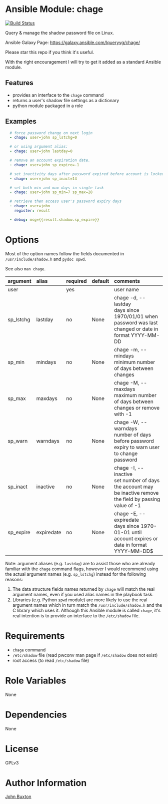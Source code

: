 # Ansible Module: chage

[![Build Status](https://travis-ci.org/lqueryvg/ansible-role-chage.svg?branch=master)](https://travis-ci.org/lqueryvg/ansible-role-chage)

Query & manage the shadow password file on Linux.

Ansible Galaxy Page: https://galaxy.ansible.com/lqueryvg/chage/

Please star this repo if you think it's useful.

With the right encouragement I will try to get it added as a standard Ansible module.

## Features
- provides an interface to the `chage` command
- returns a user's shadow file settings as a dictionary
- python module packaged in a role

## Examples
```yaml
  # force password change on next login
  - chage: user=john sp_lstchg=0

  # or using argument alias:
  - chage: user=john lastday=0

  # remove an account expiration date.
  - chage: user=john sp_expire=-1

  # set inactivity days after password expired before account is locked
  - chage: user=john sp_inact=14

  # set both min and max days in single task
  - chage: user=john sp_min=7 sp_max=28

  # retrieve then access user's password expiry days
  - chage: user=john
    register: result

  - debug: msg={{result.shadow.sp_expire}}
```

# Options

Most of the option names follow the fields documented
in `/usr/include/shadow.h` and `pydoc spwd`.

See also `man chage`.

| argument  | alias      | required | default | comments
|:----------|:-----------|:---------|:--------|:-------------|
| user      |            | yes      |         | user name
| sp_lstchg | lastday    | no       | None    | chage -d, --lastday    <br>days since 1970/01/01 when password was last changed or date in format YYYY-MM-DD
| sp_min    | mindays    | no       | None    | chage -m, --mindays    <br>minimum number of days between changes 
| sp_max    | maxdays    | no       | None    | chage -M, --maxdays    <br>maximum number of days between changes or remove with -1
| sp_warn   | warndays   | no       | None    | chage -W, --warndays   <br>number of days before password expiry to warn user to change password
| sp_inact  | inactive   | no       | None    | chage -I, --inactive   <br>set number of days the account may be inactive remove the field by passing value of -1
| sp_expire | expiredate | no       | None    | chage -E, --expiredate <br>days since 1970-01-01 until account expires or date in format YYYY-MM-DD$

Note: argument aliases (e.g. `lastday`) are to assist those who are already
familiar with the `chage` command flags, however I would recommend using the
actual argument names (e.g. `sp_lstchg`) instead for the following reasons:

1. The data structure fields names returned by `chage` will match the real
   argument names, even if you used alias names in the playbook task.
2. Libraries (e.g. Python `spwd` module) are more likely to use the real
   argument names which in turn match the `/usr/include/shadow.h` and the C
   library which uses it. Although this Ansible module is called `chage`,
   it's real intention is to provide an interface to the `/etc/shadow` file.

# Requirements

- `chage` command
- `/etc/shadow` file (read pwconv man page if `/etc/shadow` does not exist)
- root access (to read `/etc/shadow` file)

# Role Variables

None

# Dependencies

None

# License
GPLv3

# Author Information
[John Buxton](https://github.com/lqueryvg)
